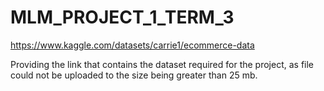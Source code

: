 # MLM_PROJECT_1_TERM_3

https://www.kaggle.com/datasets/carrie1/ecommerce-data

Providing the link that contains the dataset required for the project, as file could not be uploaded to the size being greater than 25 mb.
